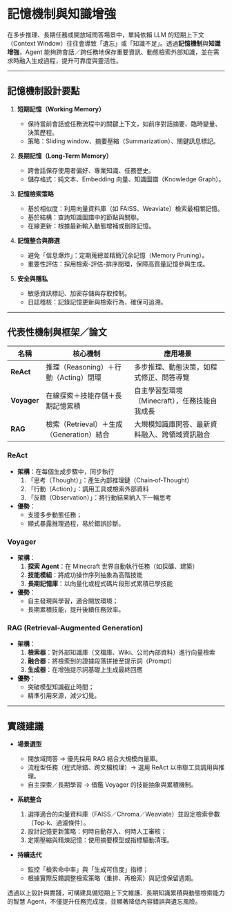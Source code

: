 # 記憶機制與知識增強

在多步推理、長期任務或開放域問答場景中，單純依賴 LLM 的短期上下文（Context Window）往往會導致「遺忘」或「知識不足」。透過**記憶機制**與**知識增強**，Agent 能夠跨會話／跨任務地保存重要資訊、動態檢索外部知識，並在需求時融入生成過程，提升可靠度與靈活性。  

---

## 記憶機制設計要點

1. **短期記憶（Working Memory）**  
   - 保持當前會話或任務流程中的關鍵上下文，如前序對話摘要、臨時變量、決策歷程。  
   - 策略：Sliding window、摘要壓縮（Summarization）、關鍵訊息標記。  

2. **長期記憶（Long-Term Memory）**  
   - 跨會話保存使用者偏好、專業知識、任務歷史。  
   - 儲存格式：純文本、Embedding 向量、知識圖譜（Knowledge Graph）。  

3. **記憶檢索策略**  
   - 基於相似度：利用向量資料庫（如 FAISS、Weaviate）檢索最相關記憶。  
   - 基於結構：查詢知識圖譜中的節點與關聯。  
   - 在線更新：根據最新輸入動態增補或刪除記憶。  

4. **記憶整合與篩選**  
   - 避免「信息爆炸」：定期蒐總並精簡冗余記憶（Memory Pruning）。  
   - 重要性評估：採用檢索-評估-排序閉環，保障高質量記憶參與生成。  

5. **安全與隱私**  
   - 敏感資訊標記、加密存儲與存取控制。  
   - 日誌稽核：記錄記憶更新與檢索行為，確保可追溯。

---

## 代表性機制與框架／論文

| 名稱                | 核心機制                                  | 應用場景                                           |
| ------------------- | ----------------------------------------- | -------------------------------------------------- |
| **ReAct**           | 推理（Reasoning）＋行動（Acting）閉環      | 多步推理、動態決策，如程式修正、問答導覽              |
| **Voyager**         | 在線探索＋技能存儲＋長期記憶累積           | 自主學習型環境（Minecraft），任務技能自我成長          |
| **RAG**             | 檢索（Retrieval）＋生成（Generation）結合  | 大規模知識庫問答、最新資料融入、跨領域資訊融合          |

### ReAct
- **架構**：在每個生成步驟中，同步執行  
  1. 「思考（Thought）」：產生內部推理鏈（Chain‑of‑Thought）  
  2. 「行動（Action）」：調用工具或檢索外部資料  
  3. 「反饋（Observation）」：將行動結果納入下一輪思考  
- **優勢**：  
  - 支援多步動態任務；  
  - 顯式暴露推理過程，易於錯誤診斷。

### Voyager
- **架構**：  
  1. **探索 Agent**：在 Minecraft 世界自動執行任務（如採礦、建築）  
  2. **技能模組**：將成功操作序列抽象為高階技能  
  3. **長期記憶庫**：以向量化或程式碼片段形式累積已學技能  
- **優勢**：  
  - 自主發現與學習，適合開放環境；  
  - 長期累積技能，提升後續任務效率。

### RAG (Retrieval‑Augmented Generation)
- **架構**：  
  1. **檢索器**：對外部知識庫（文檔庫、Wiki、公司內部資料）進行向量檢索  
  2. **融合器**：將檢索到的證據段落拼接至提示詞（Prompt）  
  3. **生成器**：在增強提示詞基礎上生成最終回應  
- **優勢**：  
  - 突破模型知識截止時間；  
  - 精準引用來源，減少幻覺。

---

## 實踐建議

- **場景選型**  
  - 開放域問答 → 優先採用 RAG 結合大規模向量庫。  
  - 流程型任務（程式除錯、跨文檔梳理）→ 選用 ReAct 以串聯工具調用與推理。  
  - 自主探索／長期學習 → 借鑑 Voyager 的技能抽象與累積機制。  

- **系統整合**  
  1. 選擇適合的向量資料庫（FAISS／Chroma／Weaviate）並設定檢索參數（Top‑k、過濾條件）。  
  2. 設計記憶更新策略：何時自動存入、何時人工審核；  
  3. 定期壓縮與精煉記憶：使用摘要模型或指標驅動清理。  

- **持續迭代**  
  - 監控「檢索命中率」與「生成可信度」指標；  
  - 根據實際反饋調整檢索策略（重排、再檢索）與記憶保留週期。

透過以上設計與實踐，可構建具備短期上下文維護、長期知識累積與動態檢索能力的智慧 Agent，不僅提升任務完成度，並顯著降低內容錯誤與遺忘風險。